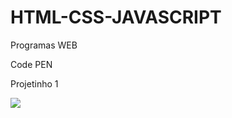 # HTML-CSS-JAVASCRIPT
Programas WEB 


<p> Code PEN</p>
<p>Projetinho 1</p>

<img src="https://user-images.githubusercontent.com/51883650/162462897-d8908386-cf1a-43f5-b6fb-b190d53d3199.png">

